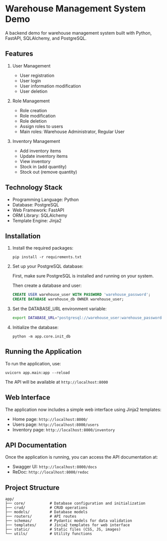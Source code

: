# Warehouse Management System Demo

A backend demo for warehouse management system built with Python, FastAPI, SQLAlchemy, and PostgreSQL.

## Features

1. User Management
   - User registration
   - User login
   - User information modification
   - User deletion

2. Role Management
   - Role creation
   - Role modification
   - Role deletion
   - Assign roles to users
   - Main roles: Warehouse Administrator, Regular User

3. Inventory Management
   - Add inventory items
   - Update inventory items
   - View inventory
   - Stock in (add quantity)
   - Stock out (remove quantity)

## Technology Stack

- Programming Language: Python
- Database: PostgreSQL
- Web Framework: FastAPI
- ORM Library: SQLAlchemy
- Template Engine: Jinja2

## Installation

1. Install the required packages:
   ```
   pip install -r requirements.txt
   ```

2. Set up your PostgreSQL database:

   First, make sure PostgreSQL is installed and running on your system.
   
   Then create a database and user:
   ```sql
   CREATE USER warehouse_user WITH PASSWORD 'warehouse_password';
   CREATE DATABASE warehouse_db OWNER warehouse_user;
   ```

3. Set the DATABASE_URL environment variable:
   ```bash
   export DATABASE_URL="postgresql://warehouse_user:warehouse_password@localhost:5432/warehouse_db"
   ```

4. Initialize the database:
   ```
   python -m app.core.init_db
   ```

## Running the Application

To run the application, use:
```
uvicorn app.main:app --reload
```

The API will be available at `http://localhost:8000`

## Web Interface

The application now includes a simple web interface using Jinja2 templates:
- Home page: `http://localhost:8000/`
- Users page: `http://localhost:8000/users`
- Inventory page: `http://localhost:8000/inventory`

## API Documentation

Once the application is running, you can access the API documentation at:
- Swagger UI: `http://localhost:8000/docs`
- ReDoc: `http://localhost:8000/redoc`

## Project Structure

```
app/
├── core/           # Database configuration and initialization
├── crud/           # CRUD operations
├── models/         # Database models
├── routers/        # API routes
├── schemas/        # Pydantic models for data validation
├── templates/      # Jinja2 templates for web interface
├── static/         # Static files (CSS, JS, images)
└── utils/          # Utility functions
```